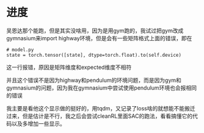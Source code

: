 # 进度

吴恩达那个能跑，但是其实没啥用，因为是用gym跑的，我试过把gym改成gymnasium来import highway环境，但是会有一些矩阵格式上面的错误，即在

    # model.py
    state = torch.tensor([state], dtype=torch.float).to(self.device)

这一行报错，原因是矩阵维度和expected维度不相符

并且这个错误不是因为highway和pendulum的环境问题，而是因为gym和gymnasium的问题，因为我在gymnasium中尝试使用pendulum环境也会报相同的错误

我主要是看他这个显示做的挺好的，用tqdm，又记录了loss啥的就想能不能搬迁过来，但是估计是不行，我之后会尝试cleanRL里面SAC的跑法，看看搞懂它的代码以及多增加一些显示。